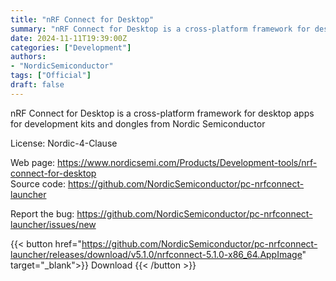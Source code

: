 ```yaml
---
title: "nRF Connect for Desktop"
summary: "nRF Connect for Desktop is a cross-platform framework for desktop apps for development kits and dongles from Nordic Semiconductor"
date: 2024-11-11T19:39:00Z
categories: ["Development"]
authors:
- "NordicSemiconductor"
tags: ["Official"]
draft: false
---
```


nRF Connect for Desktop is a cross-platform framework for desktop apps for development kits and dongles from Nordic Semiconductor

License: Nordic-4-Clause

Web page: <https://www.nordicsemi.com/Products/Development-tools/nrf-connect-for-desktop>  
Source code: <https://github.com/NordicSemiconductor/pc-nrfconnect-launcher>

Report the bug: <https://github.com/NordicSemiconductor/pc-nrfconnect-launcher/issues/new>  

{{< button href="https://github.com/NordicSemiconductor/pc-nrfconnect-launcher/releases/download/v5.1.0/nrfconnect-5.1.0-x86_64.AppImage" target="_blank">}}
Download
{{< /button >}}